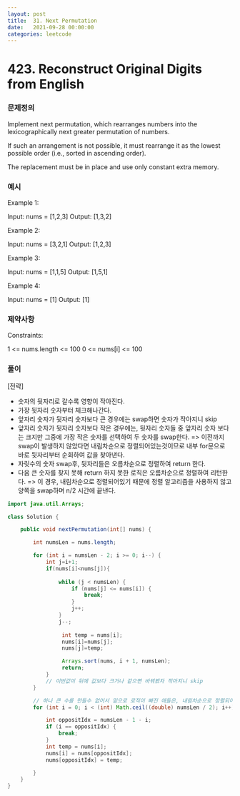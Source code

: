 ```yaml
---
layout: post
title:  31. Next Permutation
date:   2021-09-28 00:00:00
categories: leetcode
---
```


# 423. Reconstruct Original Digits from English

### 문제정의
Implement next permutation, which rearranges numbers into the lexicographically next greater permutation of numbers.

If such an arrangement is not possible, it must rearrange it as the lowest possible order (i.e., sorted in ascending order).

The replacement must be in place and use only constant extra memory.


### 예시
Example 1:

Input: nums = [1,2,3]
Output: [1,3,2]

Example 2:

Input: nums = [3,2,1]
Output: [1,2,3]

Example 3:

Input: nums = [1,1,5]
Output: [1,5,1]

Example 4:

Input: nums = [1]
Output: [1]
 
### 제약사항
Constraints:

1 <= nums.length <= 100
0 <= nums[i] <= 100

### 풀이
[전략]
- 숫자의 뒷자리로 갈수록 영향이 작아진다.
- 가장 뒷자리 숫자부터 체크해나간다.
- 앞자리 숫자가 뒷자리 숫자보다 큰 경우에는 swap하면 숫자가 작아지니 skip
- 앞자리 숫자가 뒷자리 숫자보다 작은 경우에는, 뒷자리 숫자들 중 앞자리 숫자 보다는 크지만 그중에 가장 작은 숫자를 선택하여 두 숫자를 swap한다.
   => 이전까지 swap이 발생하지 않았다면 내림차순으로 정렬되어있는것이므로 내부 for문으로 바로 뒷자리부터 순회하여 값을 찾아낸다.
- 자릿수의 숫자 swap후, 뒷자리들은 오름차순으로 정렬하여 return 한다.
- 다음 큰 숫자를 찾지 못해 return 하지 못한 로직은 오름차순으로 정렬하여 리턴한다. 
    => 이 경우, 내림차순으로 정렬되어있기 때문에 정렬 알고리즘을 사용하지 않고 양쪽을 swap하며 n/2 시간에 끝낸다. 

```java
import java.util.Arrays;

class Solution {

    public void nextPermutation(int[] nums) {

        int numsLen = nums.length;

        for (int i = numsLen - 2; i >= 0; i--) {
            int j=i+1;
            if(nums[i]<nums[j]){
                
                while (j < numsLen) {
                    if (nums[j] <= nums[i]) {
                        break;
                    }
                    j++;
                }
                j--;
                
                 int temp = nums[i];
                 nums[i]=nums[j];
                 nums[j]=temp;

                 Arrays.sort(nums, i + 1, numsLen);
                 return;
            }
            // 이번값이 뒤에 값보다 크거나 같으면 바꿔봤자 작아지니 skip
        }

        // 하나 큰 수를 만들수 없어서 밑으로 로직이 빠진 애들은, 내림차순으로 정렬되어있는 경우일것이므로, 반대로 뒤집으면 오름차순 정렬
        for (int i = 0; i < (int) Math.ceil((double) numsLen / 2); i++) {

            int oppositIdx = numsLen - 1 - i;
            if (i == oppositIdx) {
                break;
            }
            int temp = nums[i];
            nums[i] = nums[oppositIdx];
            nums[oppositIdx] = temp;

        }
    }
}
```